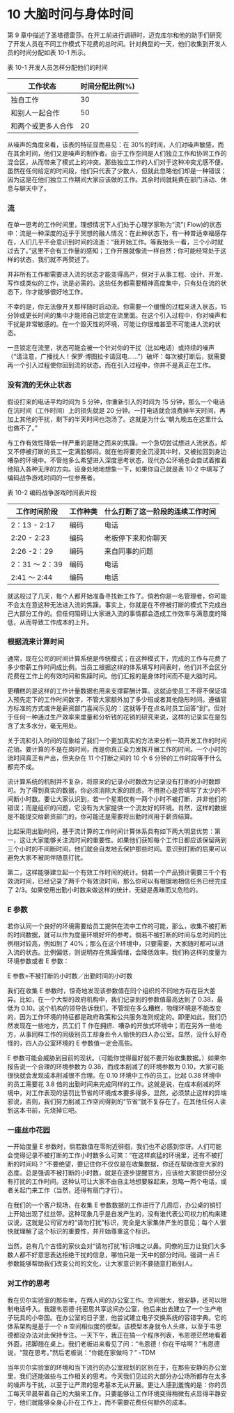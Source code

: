 # 10 大脑时问与身体时间

第 9 章中描述了圣塔德雷莎。在开工前进行调研时，迈克库尔和他的助手们研究了开发人员在不同工作模式下花费的总时间。针对典型的一天，他们收集到开发人员的时间分配如表 10-1 所示。

表 10-1 开发人员怎样分配他们的时间

| 工作状态      | 时间分配比例(%) |
| --------- | --------- |
| 独自工作      | 30        |
| 和别人一起合作   | 50        |
| 和两个或更多人合作 | 20        |

从噪声的角度来看，该表的特征显而易见：在 30%的时间，人们对噪声敏感，而在其余时间，他们又是噪声的制作者。由于工作空间是人们独立工作和协同工作的混合区，从而带来了模式上的冲突。那些独立工作的人们对于这种冲突尤感不便。虽然在任何给定的时间段，他们只代表了少数人，但就此忽略他们却是一种错误；因为这是在他们独立工作期间大家应该做的工作。其余时间就耗费在部门活动、休息与聊天中了。

### 流



在单一思考的工作时间里，理想情况下人们处于心理学家称为“流”( Flow)的状态中：流是一种深度的近乎于冥想的融人情况：在此种状态下，有一种普适幸福感存在，人们几乎不会意识到时间的流逝：“我开始工作。等我抬头一看，三个小时就过去了。”这里不会有工作量的感知；工作开展就像流一样自然：你可能经常处于这样的状态，我们就不再赘述了。

并非所有工作都需要进入流的状态才能变得高产，但对于从事工程、设计、开发、写作或类似的工作，流是必需的。这些任务都需要精神高度集中，只有处在流的状态下，你才能够很好地工作。

不幸的是，你无法像开关那样随时启动流。你需要一个缓慢的过程来进入状态，15 分钟或更长时间的集中才能把自己锁定在流里面。在这个引入过程中，你对噪声和干扰是非常敏感的。在一个毁灭性的环境，可能让你很难甚至不可能进人流的状态。

一旦锁定在流里，状态可能会被一个针对你的干扰（比如电话）或持续的噪声（“请注意，广播找人！保罗·博图拉卡请回电……”）破坏：每次被打断后，就需要再一个引入过程使你回到流的状态。而在引入过程中，你并不是真正在工作。

### 没有流的无休止状态



假设打来的电话平均时间为 5 分钟，你重新引入的时间为 15 分钟，那么一个电话在沆时间（工作时间）上的损失就是 20 分钟。一打电话就会浪费掉半天时间，再加上其他的干扰，剩下的半天时间也泡汤了。这就是为什么“朝九晚五在这里什么也做不了。”

与工作有效性降低一样严重的是随之而来的焦躁。一个急切尝试想进人流状态，却又不停被打断的员工一定满脸郁闷。就在他将要完全沉浸其中时，又被拉回到身边嘈杂的环境中。不管他多么希望进入深度思考状态，现代办公环境总会尝试着推着他陷入各种无序的方向。设身处地地想象一下，如果你自己就是表 10-2 中填写了编码战争游戏时间的一位参赛者。

表 10-2 编码战争游戏时间表片段

| 工作时间阶段      | 工作种类 | 什么打断了这一阶段的连续工作时间 |
| ----------- | ---- | ---------------- |
| 2：13 - 2:17 | 编码   | 电话               |
| 2:20 - 2:23 | 编码   | 老板停下来和你聊天        |
| 2:26 -2：29  | 编码   | 来自同事的问题          |
| 2：31 ～ 2：39 | 编码   | 电话               |
| 2:41 ～ 2:44 | 编码   | 电话               |

就这般过了几天，每个人都开始准备寻找新工作了。倘若你是一名管理者，你可能不会太在意这种无法进入流的焦躁。事实上，你就是在不停被打断的模式下完成自己大部分工作的。但任何阻碍让大家进入流的事情都会造成工作效率与满意度的降低，从而导致工作成本的上升。

### 根据流来计算时间



通常，现在公司的时间计算系统是传统模式；在这种模式下，完成的工作与花费了多少带薪工作时间成比例。当员工根据这样的体系填写时间表时，他们并不会区分花费在工作上的有效时间和焦躁时间。他们汇报的是身体时间而不是大脑时间。

更糟糕的是这样的工作计量数据也用来支撑薪酬计算。这就迫使员工不得不保证填入预先定下的工作时间数字，不管大家额外加了多少班或者其他隐形时间。遵循官方标准的方式或许是薪资部门喜闻乐见的：这就等于在点名时员工回答“到”。但对于任何一种通过生产效率来度量和分析钱的花销的研究来说，这样的记录实在是包含了太多水分，毫无用处。

关于流和引入时间的现象给了我们一个更加真实的方法来分析一项开发工作的时间花销。要计算的不是在岗时间，而是你真正全力发挥开展工作的时间。一个小时的流时间真正有产出，但夹杂在 11 个打断之间的 10 个 6 分钟的工作时段等于什么都完不成。

流计算系统的机制并不复杂，将原来的记录小时数改为记录没有打断的小时数即可。为了得到真实的数据，你必须消除大家的顾虑，不用担心是否填写了太少的不间断小时数。要让大家认识到，若一个星期仅有一两个小时不被打断，并非他们的错误；而是组织的问题，它没有为大家提供一个流友好的环境。肖然，这样的数据是不能提交给薪资部门的，你可能还是需要将出勤时间用于薪资结算。

比起采用出勤时间，基于流计算的工作时间计算体系具有如下两大明显优势：第一，这让大家能够关注流时间的重要性。如果他们获知每个工作日都应该保留两到三个小时的不间断时间，他们就会自发地去保护那些时间。意识到打断的后果可以避免大家不被同伴随意打扰。

第二，这样能够建立起一个有效工作时间的统计。倘若一个产品预计需要三千个有效流时间，已经记录了两千个有效流时间，那么你可以有根据地相信任务已经完成了 2/3。如果使用出勤小时数来做这样的统计，无疑是愚昧而又危险的。

### E 参数



若你认同一个良好的环境需要给员工提供在流中工作的可能，那么，收集不被打断的时间数据，就可以作为度量环境好坏的参考。倘若不被打断的时间与总时间的比例相对较高，例如到了 40%；那么在这个环境中，只要需要，大家随时都可以进入流的状态。比例偏低，则说明存在焦躁情绪，会降低效率。我们称这样的度量为环境参数或者 E 参数：

E 参数=不被打断的小时数／出勤时间的小时数

我们在收集 E 参数时，惊奇地发现该参数值在同个组织的不同地方存在巨大差异。比如，在一个大型的政府机构中，我们记录到的参数值最高达到了 0.38，最低为 0.10。这个机构的领导告诉我们，不管现在多么糟糕，物理环境是不能改变的，因为工作环境的特征都是政府政策和公共服务准则规定的。即便如此，我们仍然发现在一些地方，员工们 T 作在拥挤、嘈杂的开放式环境中；而在另外一些地方，从事同样工作的同级别员工却身处令人愉快的四人办公室。显然，没什么好奇怪的，四人办公室环境的 E 参数值一定会高些。

E 参数可能会威胁到目前的现状。（可能你觉得最好就不要开始收集数据。）如果你报告说一个合理的环境参数为 0.38，而成本削减了的环境参数为 0.10，大家可能很快就会发现成本削减很不合理。在 0.10 环境中工作的员工，比起 0.38 环境中的员工需要花 3.8 倍的出勤时间来完成同样的工作。这就是说，在成本削减的环境中，对工作表现的惩罚比节省的环境成本要多得多。显然，必须禁止这样的异端邪说，否则，我们努力削减工作空间得到的“节省”就不复存在了。在其他任何人读到这本书前，先烧掉它吧。

### 一座丝巾花园



一开始度量 E 参数时，倘若数值在零附近徘徊，我们也不必感到惊讶。人们可能会觉得记录不被打断的工作小时数多么可笑：“在这样疯猛的环境里，还有不被打断的时间吗？”不要绝望，要记住你不仅仅是在收集数据，你还在帮助改变大家的态度。总是强调不被打断的小时数，就是在逐步提醒官方，应该给大家提供部分没有打扰的工作时间。这种认可让大家不由自主地想要躲起来，忽略一两个电话，或者关起门来工作（当然，还得有扇门才行）。

在我们的一个客户现场，在收集 E 参数数据的工作进行了几周后，办公桌的销钉上开始出现了红丝带。这种现象几乎是自发产生的，没有谁代表公司权力机构来建议说，这就是公司官方的“请勿打扰”标识，完全是大家集体产生的意见；每个人很快就理解了这个标识的重要性，并开始尊重这个标识。

当然，总有几个古怪的家伙会对“请勿打扰”标识嗤之以鼻。同僚的压力让我们大多数人都不好意思表达拒绝干扰的信息，哪怕只是一天中的部分时间。强调一点 E 参数能够帮助我们改变公司的文化，让大家意识到不要随意打断别人。

### 对工作的思考



我在贝尔实验室的那些年，在两人间的办公室工作。空间很大，很安静，还可以限制电话呼入。我跟韦恩德·托密思共享这间办公室，他后来出去建立了一个生产电子玩具的小帝国。在办公室的日子里，他尝试建立电子交换系统的容错字典。它的体系架构是基于一个 n 空间相似度的模型。该模型本身就令人头疼，以至于韦恩德都没办法对此保持专注。一天下午，我正在搞一个程序列表，韦恩德茫然地看着外面，把脚翘在桌上。我们老板进来看见了问：“韦恩德！你在干啥啊？”韦恩德说，“我在思考。”然后老板说：“你能在家做吗？” -TDM

当年贝尔实验室的环境和当下流行的办公室规划的区别在于，在那些安静的办公室里，我们还能做些与工作相关的思考。今天我们见过的大部分办公场所都存在太多的噪声与干扰，以至于让严肃的思考基本无从开展。更让人感到羞愧的是：你的员工每天早晨带着自己的大脑来工作。只要能够让工作环境变得稍微有点显得平静安宁，他们就能够全身心扑在工作上，而不需要花费任何额外的成本。
